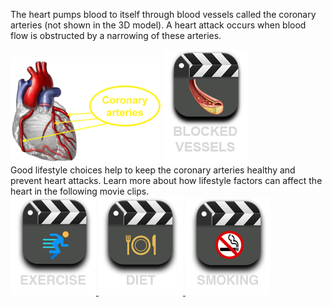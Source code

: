 The heart pumps blood to itself through blood vessels called the coronary arteries (not shown in the 3D model). A heart attack occurs when blood flow is obstructed by a narrowing of these arteries.

<div class="topic-img-big">

<img src="img/coronary_heart.png" width="240px" height="auto"/>
<a href="/medtech-heart-vue/attack-healthy#video-div" data-play="video">
<img id="blocked" src="img/blockage.png" class="video-icon-tall"/>
</a>

</div>
Good lifestyle choices help to keep the coronary arteries healthy and prevent heart attacks. Learn more about how lifestyle factors can affect the heart in the following movie clips.

<div class="topic-img">
<a href="/medtech-heart-vue/attack-healthy#video-div" data-play="video">
  <img id="exercise" src="img/exercise.png" class="video-icon"/>
</a>
<a href="/medtech-heart-vue/attack-healthy#video-div" data-play="video">
  <img id="diet" src="img/diet.png" class="video-icon"/>
</a>
<a href="/medtech-heart-vue/attack-healthy#video-div" data-play="video">
  <img id="smoking" src="img/smoking.png" class="video-icon"/>
</a>
</div>
